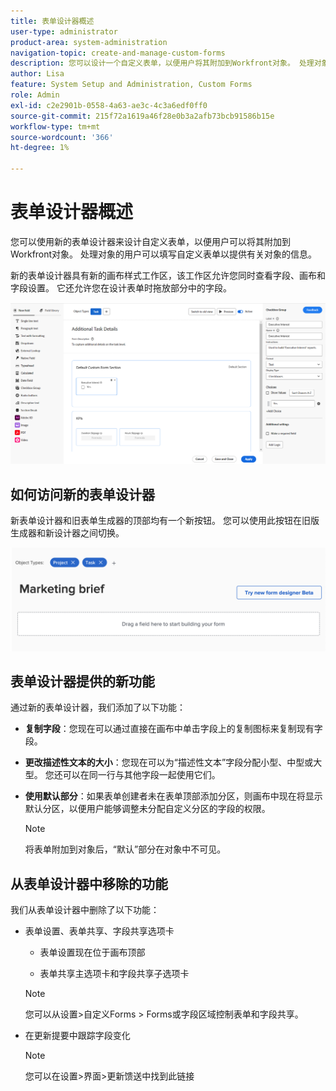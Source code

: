```yaml
---
title: 表单设计器概述
user-type: administrator
product-area: system-administration
navigation-topic: create-and-manage-custom-forms
description: 您可以设计一个自定义表单，以便用户将其附加到Workfront对象。 处理对象的用户可以填写自定义表单以提供有关对象的信息。
author: Lisa
feature: System Setup and Administration, Custom Forms
role: Admin
exl-id: c2e2901b-0558-4a63-ae3c-4c3a6edf0ff0
source-git-commit: 215f72a1619a46f28e0b3a2afb73bcb91586b15e
workflow-type: tm+mt
source-wordcount: '366'
ht-degree: 1%

---
```


# 表单设计器概述

您可以使用新的表单设计器来设计自定义表单，以便用户可以将其附加到Workfront对象。 处理对象的用户可以填写自定义表单以提供有关对象的信息。

新的表单设计器具有新的画布样式工作区，该工作区允许您同时查看字段、画布和字段设置。 它还允许您在设计表单时拖放部分中的字段。

![示例表单设计器](assets/form-designer-example.png)

## 如何访问新的表单设计器

新表单设计器和旧表单生成器的顶部均有一个新按钮。 您可以使用此按钮在旧版生成器和新设计器之间切换。

![切换到新的窗体设计器](assets/switch-views.png)

## 表单设计器提供的新功能

通过新的表单设计器，我们添加了以下功能：

* **复制字段**：您现在可以通过直接在画布中单击字段上的复制图标来复制现有字段。

* **更改描述性文本的大小**：您现在可以为“描述性文本”字段分配小型、中型或大型。 您还可以在同一行与其他字段一起使用它们。

* **使用默认部分**：如果表单创建者未在表单顶部添加分区，则画布中现在将显示默认分区，以便用户能够调整未分配自定义分区的字段的权限。

  >[!NOTE]
  >
  >将表单附加到对象后，“默认”部分在对象中不可见。

## 从表单设计器中移除的功能

我们从表单设计器中删除了以下功能：

* 表单设置、表单共享、字段共享选项卡

   * 表单设置现在位于画布顶部

   * 表单共享主选项卡和字段共享子选项卡

  >[!NOTE]
  >
  >您可以从设置>自定义Forms > Forms或字段区域控制表单和字段共享。

* 在更新提要中跟踪字段变化

  >[!NOTE]
  >
  >您可以在设置>界面>更新馈送中找到此链接

